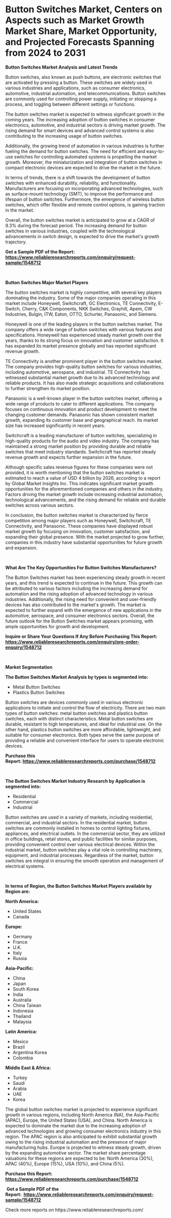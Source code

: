<p><h1>Button Switches Market, Centers on Aspects such as Market Growth Market Share, Market Opportunity, and Projected Forecasts Spanning from 2024 to 2031</h1></p><p><strong>Button Switches Market Analysis and Latest Trends</strong></p>
<p><p>Button switches, also known as push buttons, are electronic switches that are activated by pressing a button. These switches are widely used in various industries and applications, such as consumer electronics, automotive, industrial automation, and telecommunications. Button switches are commonly used for controlling power supply, initiating or stopping a process, and toggling between different settings or functions.</p><p>The button switches market is expected to witness significant growth in the coming years. The increasing adoption of button switches in consumer electronics, automotive, and industrial sectors is driving market growth. The rising demand for smart devices and advanced control systems is also contributing to the increasing usage of button switches.</p><p>Additionally, the growing trend of automation in various industries is further fueling the demand for button switches. The need for efficient and easy-to-use switches for controlling automated systems is propelling the market growth. Moreover, the miniaturization and integration of button switches in compact electronic devices are expected to drive the market in the future.</p><p>In terms of trends, there is a shift towards the development of button switches with enhanced durability, reliability, and functionality. Manufacturers are focusing on incorporating advanced technologies, such as surface-mount technology (SMT), to improve the performance and lifespan of button switches. Furthermore, the emergence of wireless button switches, which offer flexible and remote control options, is gaining traction in the market.</p><p>Overall, the button switches market is anticipated to grow at a CAGR of 9.3% during the forecast period. The increasing demand for button switches in various industries, coupled with the technological advancements in switch design, is expected to drive the market's growth trajectory.</p></p>
<p><strong>Get a Sample PDF of the Report:&nbsp; <a href="https://www.reliableresearchreports.com/enquiry/request-sample/1548712">https://www.reliableresearchreports.com/enquiry/request-sample/1548712</a></strong></p>
<p>&nbsp;</p>
<p><strong>Button Switches Major Market Players</strong></p>
<p><p>The button switches market is highly competitive, with several key players dominating the industry. Some of the major companies operating in this market include Honeywell, Switchcraft, GC Electronics, TE Connectivity, E-Switch, Cherry, C&K Components, NKK Switches, Grayhill, Apem, CW Industries, Bulgin, ITW, Eaton, OTTO, Schurter, Panasonic, and Siemens.</p><p>Honeywell is one of the leading players in the button switches market. The company offers a wide range of button switches with various features and specifications. Honeywell has experienced steady market growth over the years, thanks to its strong focus on innovation and customer satisfaction. It has expanded its market presence globally and has reported significant revenue growth.</p><p>TE Connectivity is another prominent player in the button switches market. The company provides high-quality button switches for various industries, including automotive, aerospace, and industrial. TE Connectivity has witnessed substantial market growth due to its advanced technology and reliable products. It has also made strategic acquisitions and collaborations to further strengthen its market position.</p><p>Panasonic is a well-known player in the button switches market, offering a wide range of products to cater to different applications. The company focuses on continuous innovation and product development to meet the changing customer demands. Panasonic has shown consistent market growth, expanding its customer base and geographical reach. Its market size has increased significantly in recent years.</p><p>Switchcraft is a leading manufacturer of button switches, specializing in high-quality products for the audio and video industry. The company has maintained a strong market position by providing durable and reliable switches that meet industry standards. Switchcraft has reported steady revenue growth and expects further expansion in the future.</p><p>Although specific sales revenue figures for these companies were not provided, it is worth mentioning that the button switches market is estimated to reach a value of USD 4 billion by 2026, according to a report by Global Market Insights Inc. This indicates significant market growth opportunities for the aforementioned companies and others in the industry. Factors driving the market growth include increasing industrial automation, technological advancements, and the rising demand for reliable and durable switches across various sectors.</p><p>In conclusion, the button switches market is characterized by fierce competition among major players such as Honeywell, Switchcraft, TE Connectivity, and Panasonic. These companies have displayed robust market growth by focusing on innovation, customer satisfaction, and expanding their global presence. With the market projected to grow further, companies in this industry have substantial opportunities for future growth and expansion.</p></p>
<p>&nbsp;</p>
<p><strong>What Are The Key Opportunities For Button Switches Manufacturers?</strong></p>
<p><p>The Button Switches market has been experiencing steady growth in recent years, and this trend is expected to continue in the future. This growth can be attributed to various factors including the increasing demand for automation and the rising adoption of advanced technology in various industries. Additionally, the rising need for convenient and user-friendly devices has also contributed to the market's growth. The market is expected to further expand with the emergence of new applications in the automotive, aerospace, and consumer electronics sectors. Overall, the future outlook for the Button Switches market appears promising, with ample opportunities for growth and development.</p></p>
<p><strong>Inquire or Share Your Questions If Any Before Purchasing This Report: <a href="https://www.reliableresearchreports.com/enquiry/pre-order-enquiry/1548712">https://www.reliableresearchreports.com/enquiry/pre-order-enquiry/1548712</a></strong></p>
<p>&nbsp;</p>
<p><strong>Market Segmentation</strong></p>
<p><strong>The Button Switches Market Analysis by types is segmented into:</strong></p>
<p><ul><li>Metal Button Switches</li><li>Plastics Button Switches</li></ul></p>
<p><p>Button switches are devices commonly used in various electronic applications to initiate and control the flow of electricity. There are two main types of button switches: metal button switches and plastics button switches, each with distinct characteristics. Metal button switches are durable, resistant to high temperatures, and ideal for industrial use. On the other hand, plastics button switches are more affordable, lightweight, and suitable for consumer electronics. Both types serve the same purpose of providing a reliable and convenient interface for users to operate electronic devices.</p></p>
<p><strong>Purchase this Report:&nbsp;<a href="https://www.reliableresearchreports.com/purchase/1548712">https://www.reliableresearchreports.com/purchase/1548712</a></strong></p>
<p>&nbsp;</p>
<p><strong>The Button Switches Market Industry Research by Application is segmented into:</strong></p>
<p><ul><li>Residential</li><li>Commercial</li><li>Industrial</li></ul></p>
<p><p>Button switches are used in a variety of markets, including residential, commercial, and industrial sectors. In the residential market, button switches are commonly installed in homes to control lighting fixtures, appliances, and electrical outlets. In the commercial sector, they are utilized in office buildings, retail stores, and public facilities for similar purposes, providing convenient control over various electrical devices. Within the industrial market, button switches play a vital role in controlling machinery, equipment, and industrial processes. Regardless of the market, button switches are integral in ensuring the smooth operation and management of electrical systems.</p></p>
<p>&nbsp;</p>
<p><strong>In terms of Region, the Button Switches Market Players available by Region are:</strong></p>
<p>
    <p> <strong> North America: </strong>
        <ul>
            <li>United States</li>
            <li>Canada</li>
        </ul>
        </p> 
    <p> <strong> Europe: </strong>
        <ul>
            <li>Germany</li>
            <li>France</li>
            <li>U.K.</li>
            <li>Italy</li>
            <li>Russia</li>
        </ul>
        </p> 
    <p> <strong> Asia-Pacific: </strong>
        <ul>
            <li>China</li>
            <li>Japan</li>
            <li>South Korea</li>
            <li>India</li>
            <li>Australia</li>
            <li>China Taiwan</li>
            <li>Indonesia</li>
            <li>Thailand</li>
            <li>Malaysia</li>
        </ul>
        </p> 
    <p> <strong> Latin America: </strong>
        <ul>
            <li>Mexico</li>
            <li>Brazil</li>
            <li>Argentina Korea</li>
            <li>Colombia</li>
        </ul>
        </p> 
    <p> <strong> Middle East & Africa: </strong>
        <ul>
            <li>Turkey</li>
            <li>Saudi</li>
            <li>Arabia</li>
            <li>UAE</li>
            <li>Korea</li>
        </ul>
    </p>
    </p>
<p><p>The global button switches market is projected to experience significant growth in various regions, including North America (NA), the Asia-Pacific (APAC), Europe, the United States (USA), and China. North America is expected to dominate the market due to the increasing adoption of advanced technologies and growing consumer electronics industry in this region. The APAC region is also anticipated to exhibit substantial growth owing to the rising industrial automation and the presence of major manufacturing hubs. Europe is projected to witness steady growth, driven by the expanding automotive sector. The market share percentage valuations for these regions are expected to be: North America (30%), APAC (40%), Europe (15%), USA (10%), and China (5%).</p></p>
<p><strong>Purchase this Report: <a href="https://www.reliableresearchreports.com/purchase/1548712">https://www.reliableresearchreports.com/purchase/1548712</a></strong></p>
<p>&nbsp;<strong>Get a Sample PDF of the Report:&nbsp;&nbsp;<a href="https://www.reliableresearchreports.com/enquiry/request-sample/1548712">https://www.reliableresearchreports.com/enquiry/request-sample/1548712</a></strong></p>
<p><strong></strong></p>
<p>Check more reports on https://www.reliableresearchreports.com/</p>